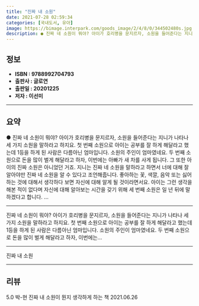 ```yaml
---
title: "진짜 내 소원"
date: 2021-07-28 02:59:34
categories: [국내도서, 유아]
image: https://bimage.interpark.com/goods_image/2/4/8/0/344502480s.jpg
description: ● 진짜 네 소원이 뭐야? 아이가 호리병을 문지르자, 소원을 들어준다는 지니가 나타나 세 가지 소원을 말하라고 하지요. 첫 번째 소원으로 아이는 공부를 잘 하게 해달라고 했는데 1등을 하게 된 사람은 다름아닌 엄마입니다. 소원의 주인이 엄마였네요. 두 번째 소원으로 돈을 많이 벌게 해
---
```


## **정보**

- **ISBN : 9788992704793**
- **출판사 : 글로연**
- **출판일 : 20201225**
- **저자 : 이선미**

------



## **요약**

●  진짜 네 소원이 뭐야? 아이가 호리병을 문지르자, 소원을 들어준다는 지니가 나타나 세 가지 소원을 말하라고 하지요. 첫 번째 소원으로 아이는 공부를 잘 하게 해달라고 했는데 1등을 하게 된 사람은 다름아닌 엄마입니다. 소원의 주인이 엄마였네요. 두 번째 소원으로 돈을 많이 벌게 해달라고 하자, 이번에는 아빠가 새 차를 사게 됩니다. 그 또한 아이의 진짜 소원은 아니었던 거죠. 지니는 진짜 네 소원을 말하라고 하면서 너에 대해 잘 알아야만 진짜 네 소원을 알 수 있다고 조언해줍니다. 좋아하는 꽃, 색깔, 음악 또는 싫어하는 것에 대해서 생각하다 보면 자신에 대해 알게 될 것이라면서요. 아이는 그런 생각을 해본 적이 없다며 자신에 대해 알아보는 시간을 갖기 위해 세 번째 소원은 일 년 뒤에 말하겠다고 합니다. ...

------

진짜 네 소원이 뭐야?
아이가 호리병을 문지르자, 소원을 들어준다는 지니가 나타나 세 가지 소원을 말하라고 하지요. 첫 번째 소원으로 아이는 공부를 잘 하게 해달라고 했는데 1등을 하게 된 사람은 다름아닌 엄마입니다. 소원의 주인이 엄마였네요. 두 번째 소원으로 돈을 많이 벌게 해달라고 하자, 이번에는... 

------


진짜 내 소원 

------


## **리뷰** 

5.0 박-현 진짜 내 소원이 뭔지 생각하게 하는 책 2021.06.26 <br/>